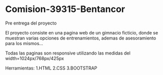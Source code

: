 # Comision-39315-Bentancor
Pre entrega del proyecto

El proyecto consiste en una pagina web de un gimnacio ficticio, donde se muestran varias opciones de entrenamientos, ademas de asesoramiento para los mismos...

Todas las paginas son responsive utilizando las medidas del width=1024px/768px/425px

Herramientas:
1.HTML
2.CSS
3.BOOTSTRAP
